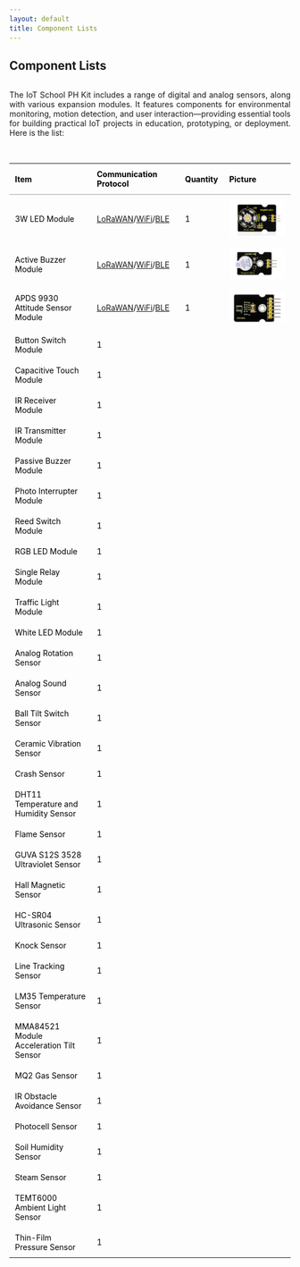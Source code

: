 ```yaml
---
layout: default
title: Component Lists
---
```


<h2>Component Lists</h2>

<p style="text-align:justify;display:inline-block;margin-bottom:2rem;">
  The IoT School PH Kit includes a range of digital and analog sensors, along with various expansion modules. It features components for environmental monitoring, motion detection, and user interaction—providing essential tools for building practical IoT projects in education, prototyping, or deployment. Here is the list:
</p>

<table style="width: 100%; border-collapse: collapse; margin-bottom: 2rem; color: Black;">
  <thead>
    <tr>
      <th style="text-align: left; padding: 10px; border-bottom: 2px solid #ccc;">Item</th>
      <th style="text-align: left; padding: 10px; border-bottom: 2px solid #ccc;">Communication Protocol</th>
      <th style="text-align: left; padding: 10px; border-bottom: 2px solid #ccc;">Quantity</th>
      <th style="text-align: left; padding: 10px; border-bottom: 2px solid #ccc;">Picture</th>
    </tr>
  </thead>
  <tbody>
    <tr>
      <td style="text-align:justify;padding: 10px;">3W LED Module</td>
      <td style="text-align:justify;padding: 10px;"><a href="\docs\projects\Basic\Lorfi-L\Components-Modules\3W_LED_Module.html">LoRaWAN</a>/<a href="\docs\projects\Basic\Lorfi-WB\Modules\3W-LED-Module.html">WiFi</a>/<a href="\docs\projects\Basic\Lorfi-WB\Modules\3W_LED_Module.html">BLE</a></td>
      <td style="text-align:justify;padding: 10px;">1</td>
      <td style="text-align:justify;padding: 10px;"><img src="\assets\Images\LORFI Components\Components\3W_LED_MODULE.webp" style="max-width: 100px;"></td>
    </tr>
    <tr>
      <td style="padding: 10px;">Active Buzzer Module</td>
      <td style="text-align:justify;padding: 10px;"><a href="\docs\projects\Basic\Lorfi-L\Components-Modules\Active_Buzzer.html">LoRaWAN</a>/<a href="\docs\projects\Basic\Lorfi-WB\Modules\Active_Buzzer.html">WiFi</a>/<a href="\docs\projects\Basic\Lorfi-WB\Modules\Active_Buzzer.html">BLE</a></td>
      <td style="text-align:justify;padding: 10px;">1</td>
      <td style="text-align:justify;padding: 10px;"><img src="\assets\Images\LORFI Components\Components\Active_Buzzer_Module.webp" style="max-width: 100px;"></td>
    </tr>
    <tr>
      <td style="padding: 10px;">APDS 9930 Attitude Sensor Module</td>
      <td style="text-align:justify;padding: 10px;"><a href="\docs\projects\Basic\Lorfi-L\Components-Modules\APDS-9930-Attitude-Sensor-Module.html">LoRaWAN</a>/<a href="\docs\projects\Basic\Lorfi-WB\Modules\APDS-9930-Attitude-Sensor-Module.html">WiFi</a>/<a href="\docs\projects\Basic\Lorfi-WB\Modules\APDS-9930-Attitude-Sensor-Module.html">BLE</a></td>
      <td style="padding: 10px;">1</td>
      <td style="padding: 10px;"><img src="assets\Images\LORFI Components\Components\Attitude_Sensor.webp" style="max-width: 100px;"></td>
    </tr>
    <tr>
      <td style="padding: 10px;">Button Switch Module</td>
      <td style="padding: 10px;">1</td>
      <td style="padding: 10px;"><img src="image2.jpg" alt="" style="max-width: 100px;"></td>
    </tr>
    <tr>
      <td style="padding: 10px;">Capacitive Touch Module</td>
      <td style="padding: 10px;">1</td>
      <td style="padding: 10px;"><img src="image2.jpg" alt="" style="max-width: 100px;"></td>
    </tr>
    <tr>
      <td style="padding: 10px;">IR Receiver Module</td>
      <td style="padding: 10px;">1</td>
      <td style="padding: 10px;"><img src="image2.jpg" alt="" style="max-width: 100px;"></td>
    </tr>
    <tr>
      <td style="padding: 10px;">IR Transmitter Module</td>
      <td style="padding: 10px;">1</td>
      <td style="padding: 10px;"><img src="" alt="" style="max-width: 100px;"></td>
    </tr>
    <tr>
      <td style="padding: 10px;">Passive Buzzer Module</td>
      <td style="padding: 10px;">1</td>
      <td style="padding: 10px;"><img src="image2.jpg" alt="" style="max-width: 100px;"></td>
    </tr>
    <tr>
      <td style="padding: 10px;">Photo Interrupter Module</td>
      <td style="padding: 10px;">1</td>
      <td style="padding: 10px;"><img src="image2.jpg" alt="" style="max-width: 100px;"></td>
    </tr>
    <tr>
      <td style="padding: 10px;">Reed Switch Module</td>
      <td style="padding: 10px;">1</td>
      <td style="padding: 10px;"><img src="image2.jpg" alt="" style="max-width: 100px;"></td>
    </tr>
    <tr>
      <td style="padding: 10px;">RGB LED Module</td>
      <td style="padding: 10px;">1</td>
      <td style="padding: 10px;"><img src="image2.jpg" alt="" style="max-width: 100px;"></td>
    </tr>
    <tr>
      <td style="padding: 10px;">Single Relay Module</td>
      <td style="padding: 10px;">1</td>
      <td style="padding: 10px;"><img src="image2.jpg" alt="" style="max-width: 100px;"></td>
    </tr>
    <tr>
      <td style="padding: 10px;">Traffic Light Module</td>
      <td style="padding: 10px;">1</td>
      <td style="padding: 10px;"><img src="image2.jpg" alt="" style="max-width: 100px;"></td>
    </tr>
    <tr>
      <td style="padding: 10px;">White LED Module</td>
      <td style="padding: 10px;">1</td>
      <td style="padding: 10px;"><img src="image2.jpg" alt="" style="max-width: 100px;"></td>
    </tr>
    <tr>
      <td style="padding: 10px;">Analog Rotation Sensor</td>
      <td style="padding: 10px;">1</td>
      <td style="padding: 10px;"><img src="image2.jpg" alt="" style="max-width: 100px;"></td>
    </tr>
    <tr>
      <td style="padding: 10px;">Analog Sound Sensor</td>
      <td style="padding: 10px;">1</td>
      <td style="padding: 10px;"><img src="image2.jpg" alt="" style="max-width: 100px;"></td>
    </tr>
    <tr>
      <td style="padding: 10px;">Ball Tilt Switch Sensor</td>
      <td style="padding: 10px;">1</td>
      <td style="padding: 10px;"><img src="image2.jpg" alt="" style="max-width: 100px;"></td>
    </tr>
    <tr>
      <td style="padding: 10px;">Ceramic Vibration Sensor</td>
      <td style="padding: 10px;">1</td>
      <td style="padding: 10px;"><img src="image2.jpg" alt="" style="max-width: 100px;"></td>
    </tr>
    <tr>
      <td style="padding: 10px;">Crash Sensor</td>
      <td style="padding: 10px;">1</td>
      <td style="padding: 10px;"><img src="image2.jpg" alt="" style="max-width: 100px;"></td>
    </tr>
    <tr>
      <td style="padding: 10px;">DHT11 Temperature and Humidity Sensor</td>
      <td style="padding: 10px;">1</td>
      <td style="padding: 10px;"><img src="image2.jpg" alt="" style="max-width: 100px;"></td>
    </tr>
    <tr>
      <td style="padding: 10px;">Flame Sensor</td>
      <td style="padding: 10px;">1</td>
      <td style="padding: 10px;"><img src="image2.jpg" alt="" style="max-width: 100px;"></td>
    </tr>
    <tr>
      <td style="padding: 10px;">GUVA S12S 3528 Ultraviolet Sensor</td>
      <td style="padding: 10px;">1</td>
      <td style="padding: 10px;"><img src="image2.jpg" alt="" style="max-width: 100px;"></td>
    </tr>
    <tr>
      <td style="padding: 10px;">Hall Magnetic Sensor</td>
      <td style="padding: 10px;">1</td>
      <td style="padding: 10px;"><img src="image2.jpg" alt="" style="max-width: 100px;"></td>
    </tr>
    <tr>
      <td style="padding: 10px;">HC-SR04 Ultrasonic Sensor</td>
      <td style="padding: 10px;">1</td>
      <td style="padding: 10px;"><img src="image2.jpg" alt="" style="max-width: 100px;"></td>
    </tr>
    <tr>
      <td style="padding: 10px;">Knock Sensor</td>
      <td style="padding: 10px;">1</td>
      <td style="padding: 10px;"><img src="image2.jpg" alt="" style="max-width: 100px;"></td>
    </tr>
    <tr>
      <td style="padding: 10px;">Line Tracking Sensor</td>
      <td style="padding: 10px;">1</td>
      <td style="padding: 10px;"><img src="image2.jpg" alt="" style="max-width: 100px;"></td>
    </tr>
    <tr>
      <td style="padding: 10px;">LM35 Temperature Sensor</td>
      <td style="padding: 10px;">1</td>
      <td style="padding: 10px;"><img src="image2.jpg" alt="" style="max-width: 100px;"></td>
    </tr>
    <tr>
      <td style="padding: 10px;">MMA84521 Module Acceleration Tilt Sensor</td>
      <td style="padding: 10px;">1</td>
      <td style="padding: 10px;"><img src="image2.jpg" alt="" style="max-width: 100px;"></td>
    </tr> <tr>
      <td style="padding: 10px;">MQ2 Gas Sensor</td>
      <td style="padding: 10px;">1</td>
      <td style="padding: 10px;"><img src="image2.jpg" alt="" style="max-width: 100px;"></td>
    </tr>
    <tr>
      <td style="padding: 10px;">IR Obstacle Avoidance Sensor</td>
      <td style="padding: 10px;">1</td>
      <td style="padding: 10px;"><img src="image2.jpg" alt="" style="max-width: 100px;"></td>
    </tr>
    <tr>
      <td style="padding: 10px;">Photocell Sensor</td>
      <td style="padding: 10px;">1</td>
      <td style="padding: 10px;"><img src="image2.jpg" alt="" style="max-width: 100px;"></td>
    </tr>
    <tr>
      <td style="padding: 10px;">Soil Humidity Sensor</td>
      <td style="padding: 10px;">1</td>
      <td style="padding: 10px;"><img src="image2.jpg" alt="" style="max-width: 100px;"></td>
    </tr>
    <tr>
      <td style="padding: 10px;">Steam Sensor</td>
      <td style="padding: 10px;">1</td>
      <td style="padding: 10px;"><img src="image2.jpg" alt="" style="max-width: 100px;"></td>
    </tr>
    <tr>
      <td style="padding: 10px;">TEMT6000 Ambient Light Sensor</td>
      <td style="padding: 10px;">1</td>
      <td style="padding: 10px;"><img src="image2.jpg" alt="" style="max-width: 100px;"></td>
    </tr>
    <tr>
      <td style="padding: 10px;">Thin-Film Pressure Sensor</td>
      <td style="padding: 10px;">1</td>
      <td style="padding: 10px;"><img src="image2.jpg" alt="" style="max-width: 100px;"></td>
    </tr>
  </tbody>
</table>